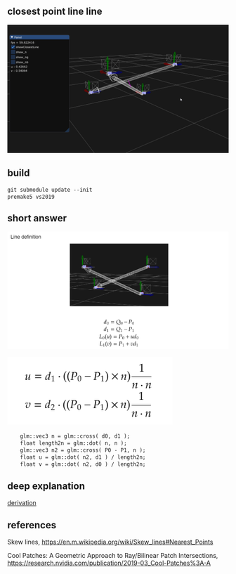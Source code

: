 ## closest point line line

![demo](demo.gif)

## build

```
git submodule update --init
premake5 vs2019
```

## short answer 

![def](def.png)

![short](short.png)

```
	glm::vec3 n = glm::cross( d0, d1 );
	float length2n = glm::dot( n, n );
	glm::vec3 n2 = glm::cross( P0 - P1, n );
	float u = glm::dot( n2, d1 ) / length2n;
	float v = glm::dot( n2, d0 ) / length2n;

```

## deep explanation 
[derivation](derivation.pdf)

## references
Skew lines, https://en.m.wikipedia.org/wiki/Skew_lines#Nearest_Points

Cool Patches: A Geometric Approach to Ray/Bilinear Patch Intersections, https://research.nvidia.com/publication/2019-03_Cool-Patches%3A-A

